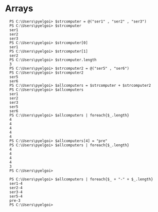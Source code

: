 #  Arrays


      PS C:\Users\pyelgoi> $strcomputer = @("ser1" , "ser2" , "ser3")
      PS C:\Users\pyelgoi> $strcomputer
      ser1
      ser2
      ser3
      PS C:\Users\pyelgoi> $strcomputer[0]
      ser1
      PS C:\Users\pyelgoi> $strcomputer[1]
      ser2
      PS C:\Users\pyelgoi> $strcomputer.length
      3
      PS C:\Users\pyelgoi> $strcomputer2 = @("ser5" , "ser6")
      PS C:\Users\pyelgoi> $strcomputer2
      ser5
      ser6
      PS C:\Users\pyelgoi> $allcomputers = $strcomputer + $strcomputer2
      PS C:\Users\pyelgoi> $allcomputers
      ser1
      ser2
      ser3
      ser5
      ser6
      PS C:\Users\pyelgoi> $allcomputers | foreach{$_.length}
      4
      4
      4
      4
      4
      PS C:\Users\pyelgoi> $allcomputers[4] = "pre"
      PS C:\Users\pyelgoi> $allcomputers | foreach{$_.length}
      4
      4
      4
      4
      3
      PS C:\Users\pyelgoi>
      
      PS C:\Users\pyelgoi> $allcomputers | foreach{$_ + "-" + $_.length}
      ser1-4
      ser2-4
      ser3-4
      ser5-4
      pre-3
      PS C:\Users\pyelgoi>

      
      
      
